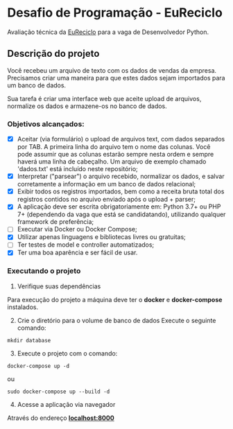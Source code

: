 # Desafio de Programação - EuReciclo

Avaliação técnica da [EuReciclo](https://www.eureciclo.com.br/?matchtype=e&utm_source=google&utm_medium=cpc&utm_campaign=se.branded&utm_term=eureciclo&hsa_acc=4958439819&hsa_cam=1073756521&hsa_grp=54087061433&hsa_ad=341956841167&hsa_src=g&hsa_tgt=kwd-417064941066&hsa_kw=eureciclo&hsa_mt=e&hsa_net=adwords&hsa_ver=3&gclid=CjwKCAjw7IeUBhBbEiwADhiEMV6Ifxx8GJoilYN-4MO1W1FhocI7-3CkdCr_2R47W4Ag5fhmSH6qAhoCB_EQAvD_BwE) para a vaga de Desenvolvedor Python.

## Descrição do projeto

Você recebeu um arquivo de texto com os dados de vendas da empresa. Precisamos criar uma maneira para que estes dados sejam importados para um banco de dados.

Sua tarefa é criar uma interface web que aceite upload de arquivos, normalize os dados e armazene-os no banco de dados.

### Objetivos alcançados:

- [x] Aceitar (via formulário) o upload de arquivos text, com dados separados por TAB. A primeira linha do arquivo tem o nome das colunas. Você pode assumir que as colunas estarão sempre nesta ordem e sempre haverá uma linha de cabeçalho. Um arquivo de exemplo chamado 'dados.txt' está incluído neste repositório;
- [x] Interpretar ("parsear") o arquivo recebido, normalizar os dados, e salvar corretamente a informação em um banco de dados relacional;
- [x] Exibir todos os registros importados, bem como a receita bruta total dos registros contidos no arquivo enviado após o upload + parser;
- [x] A aplicação deve ser escrita obrigatoriamente em: Python 3.7+ ou PHP 7+ (dependendo da vaga que está se candidatando), utilizando qualquer framework de preferência;
- [ ] Executar via Docker ou Docker Compose;
- [x] Utilizar apenas linguagens e bibliotecas livres ou gratuitas;
- [ ] Ter testes de model e controller automatizados;
- [x] Ter uma boa aparência e ser fácil de usar.

### Executando o projeto

1. Verifique suas dependências

Para execução do projeto a máquina deve ter o **docker** e **docker-compose** instalados. 

2. Crie o diretório para o volume de banco de dados
    Execute o seguinte comando:
```
mkdir database
```

3. Execute o projeto com o comando:

```
docker-compose up -d
```

ou 

```
sudo docker-compose up --build -d
```

4. Acesse a aplicação via navegador

Através do endereço [**localhost:8000**](http://localhost:8080/)
